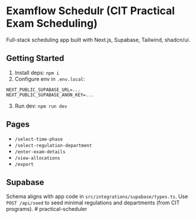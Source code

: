 # Examflow Schedulr (CIT Practical Exam Scheduling)

Full-stack scheduling app built with Next.js, Supabase, Tailwind, shadcn/ui.

## Getting Started

1. Install deps: `npm i`
2. Configure env in `.env.local`:

```
NEXT_PUBLIC_SUPABASE_URL=...
NEXT_PUBLIC_SUPABASE_ANON_KEY=...
```

3. Run dev: `npm run dev`

## Pages

- `/select-time-phase`
- `/select-regulation-department`
- `/enter-exam-details`
- `/view-allocations`
- `/export`

## Supabase

Schema aligns with app code in `src/integrations/supabase/types.ts`. Use `POST /api/seed` to seed minimal regulations and departments (from CIT programs).
#   p r a c t i c a l - s c h e d u l e r  
 